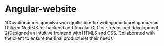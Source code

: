 # Angular-website

1)Developed a responsive web application for writing and learning courses. Utilized NodeJS for 
  backend and Angular CLI for streamlined development.
2)Designed an intuitive frontend with HTML5 and CSS. Collaborated with the client to ensure 
  the final product met their needs
